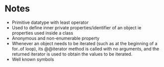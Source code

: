 # Notes

- Primitive datatype with least operator
- Used to define inner private properties/identifier of an object ie properties used inside a class
- Anonymous and non-enumerable property
- Whenever an object needs to be iterated (such as at the beginning of a for..of loop), its @@iterator method is called with no arguments, and the returned iterator is used to obtain the values to be iterated.
- Well known symbols
